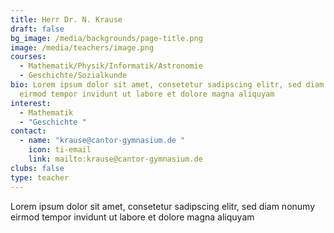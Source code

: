 ```yaml
---
title: Herr Dr. N. Krause
draft: false
bg_image: /media/backgrounds/page-title.png
image: /media/teachers/image.png
courses:
  - Mathematik/Physik/Informatik/Astronomie
  - Geschichte/Sozialkunde
bio: Lorem ipsum dolor sit amet, consetetur sadipscing elitr, sed diam nonumy
  eirmod tempor invidunt ut labore et dolore magna aliquyam
interest:
  - Mathematik
  - "Geschichte "
contact:
  - name: "krause@cantor-gymnasium.de "
    icon: ti-email
    link: mailto:krause@cantor-gymnasium.de
clubs: false
type: teacher
---
```

Lorem ipsum dolor sit amet, consetetur sadipscing elitr, sed diam nonumy eirmod tempor invidunt ut labore et dolore magna aliquyam